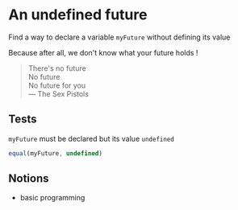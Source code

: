 # An undefined future

Find a way to declare a variable `myFuture` without defining its value

Because after all, we don't know what your future holds !

> There's no future \
> No future \
> No future for you \
> ― The Sex Pistols

## Tests

`myFuture` must be declared but its value `undefined`

```js
equal(myFuture, undefined)
```

## Notions

- basic programming
